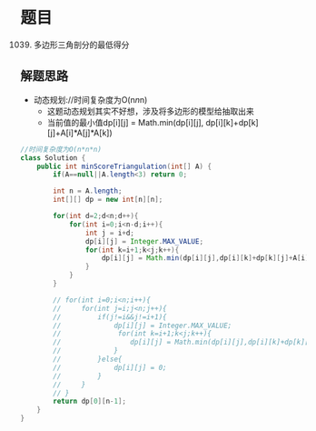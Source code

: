 # 题目
1039. 多边形三角剖分的最低得分

## 解题思路
- 动态规划://时间复杂度为O(n*n*n)
    + 这题动态规划其实不好想，涉及将多边形的模型给抽取出来
    + 当前值的最小值dp[i][j] = Math.min(dp[i][j], dp[i][k]+dp[k][j]+A[i]*A[j]*A[k])


```java
//时间复杂度为O(n*n*n)
class Solution {
    public int minScoreTriangulation(int[] A) {
        if(A==null||A.length<3) return 0;

        int n = A.length;
        int[][] dp = new int[n][n];

        for(int d=2;d<n;d++){
            for(int i=0;i<n-d;i++){
                int j = i+d;
                dp[i][j] = Integer.MAX_VALUE;
                for(int k=i+1;k<j;k++){
                    dp[i][j] = Math.min(dp[i][j],dp[i][k]+dp[k][j]+A[i]*A[j]*A[k]);
                }
            }
        }

        // for(int i=0;i<n;i++){
        //     for(int j=i;j<n;j++){
        //         if(j!=i&&j!=i+1){
        //             dp[i][j] = Integer.MAX_VALUE;
        //              for(int k=i+1;k<j;k++){
        //                 dp[i][j] = Math.min(dp[i][j],dp[i][k]+dp[k][j]+A[i]*A[j]*A[k]);
        //             }
        //         }else{
        //             dp[i][j] = 0;
        //         }
        //     }
        // }
        return dp[0][n-1];
    }
}
```
